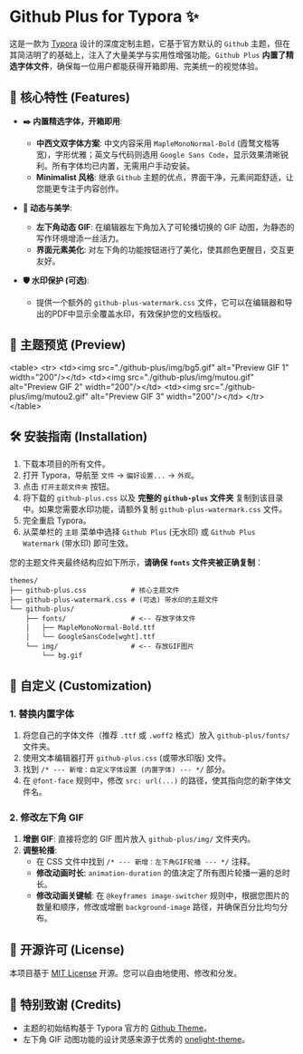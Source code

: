 # Github Plus for Typora ✨

[](https://www.google.com/search?q=LICENSE)
[](https://www.google.com/search?q=https://github.com/33niang/typora-theme-github-plus)
[](https://www.google.com/search?q=https://github.com/33niang)

这是一款为 [Typora](https://typora.io/) 设计的深度定制主题，它基于官方默认的 `Github` 主题，但在其简洁明了的基础上，注入了大量美学与实用性增强功能。`Github Plus` **内置了精选字体文件**，确保每一位用户都能获得开箱即用、完美统一的视觉体验。

## 🚀 核心特性 (Features)

  * **✒️ 内置精选字体，开箱即用**:

      * **中西文双字体方案**: 中文内容采用 `MapleMonoNormal-Bold` (霞鹜文楷等宽)，字形优雅；英文与代码则选用 `Google Sans Code`，显示效果清晰锐利。所有字体均已内置，无需用户手动安装。
      * **Minimalist 风格**: 继承 `Github` 主题的优点，界面干净，元素间距舒适，让您能更专注于内容创作。

  * **🎨 动态与美学**:

      * **左下角动态 GIF**: 在编辑器左下角加入了可轮播切换的 GIF 动图，为静态的写作环境增添一丝活力。
      * **界面元素美化**: 对左下角的功能按钮进行了美化，使其颜色更醒目，交互更友好。

  * **🛡️ 水印保护 (可选)**:

      * 提供一个额外的 `github-plus-watermark.css` 文件，它可以在编辑器和导出的PDF中显示全覆盖水印，有效保护您的文档版权。

## 📸 主题预览 (Preview)

\<table\>
\<tr\>
\<td\>\<img src="./github-plus/img/bg5.gif" alt="Preview GIF 1" width="200"/\>\</td\>
\<td\>\<img src="./github-plus/img/mutou.gif" alt="Preview GIF 2" width="200"/\>\</td\>
\<td\>\<img src="./github-plus/img/mutou2.gif" alt="Preview GIF 3" width="200"/\>\</td\>
\</tr\>
\</table\>

## 🛠️ 安装指南 (Installation)

1.  下载本项目的所有文件。
2.  打开 Typora，导航至 `文件` -\> `偏好设置...` -\> `外观`。
3.  点击 `打开主题文件夹` 按钮。
4.  将下载的 `github-plus.css` 以及 **完整的 `github-plus` 文件夹** 复制到该目录中。如果您需要水印功能，请额外复制 `github-plus-watermark.css` 文件。
5.  完全重启 Typora。
6.  从菜单栏的 `主题` 菜单中选择 `Github Plus` (无水印) 或 `Github Plus Watermark` (带水印) 即可生效。

您的主题文件夹最终结构应如下所示，**请确保 `fonts` 文件夹被正确复制**：

```
themes/
├── github-plus.css           # 核心主题文件
├── github-plus-watermark.css # (可选) 带水印的主题文件
└── github-plus/
    ├── fonts/                # <-- 存放字体文件
    │   ├── MapleMonoNormal-Bold.ttf
    │   └── GoogleSansCode[wght].ttf
    └── img/                  # <-- 存放GIF图片
        └── bg.gif
```

## 🔧 自定义 (Customization)

### 1\. 替换内置字体

1.  将您自己的字体文件（推荐 `.ttf` 或 `.woff2` 格式）放入 `github-plus/fonts/` 文件夹。
2.  使用文本编辑器打开 `github-plus.css` (或带水印版) 文件。
3.  找到 `/* --- 新增：自定义字体设置 (内置字体) --- */` 部分。
4.  在 `@font-face` 规则中，修改 `src: url(...)` 的路径，使其指向您的新字体文件名。

### 2\. 修改左下角 GIF

1.  **增删 GIF**: 直接将您的 GIF 图片放入 `github-plus/img/` 文件夹内。
2.  **调整轮播**:
      * 在 CSS 文件中找到 `/* --- 新增：左下角GIF轮播 --- */` 注释。
      * **修改动画时长**: `animation-duration` 的值决定了所有图片轮播一遍的总时长。
      * **修改动画关键帧**: 在 `@keyframes image-switcher` 规则中，根据您图片的数量和顺序，修改或增删 `background-image` 路径，并确保百分比均匀分布。

## 📜 开源许可 (License)

本项目基于 [MIT License](https://www.google.com/search?q=LICENSE) 开源。您可以自由地使用、修改和分发。

## 🙏 特别致谢 (Credits)

  * 主题的初始结构基于 Typora 官方的 [Github Theme](https://github.com/typora/typora-default-themes)。
  * 左下角 GIF 动图功能的设计灵感来源于优秀的 [onelight-theme](https://github.com/upupming/typora-theme-onelight)。
